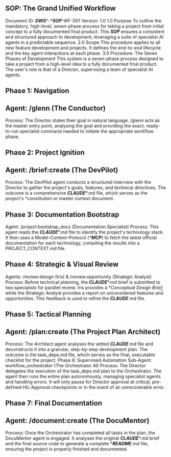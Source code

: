 ## SOP: The Grand Unified Workflow
Document ID: ***DWS****-****SOP***-WF-001 Version: 1.0
1.0 Purpose To outline the mandatory, high-level, seven-phase process for taking a project from initial concept to a fully documented final product. This ***SOP*** ensures a consistent and structured approach to development, leveraging a suite of specialist AI agents in a predictable sequence.
2.0 Scope This procedure applies to all new feature development and projects. It defines the end-to-end lifecycle and the key agent interactions at each phase.
3.0 Procedure: The Seven Phases of Development
This system is a seven-phase process designed to take a project from a high-level idea to a fully documented final product. The user's role is that of a
Director, supervising a team of specialist AI agents.
## Phase 1: Navigation
## Agent: /glenn (The Conductor)
Process: The Director states their goal in natural language.
/glenn acts as the master entry point, analysing the goal and providing the exact, ready-to-run specialist command needed to initiate the appropriate workflow phase.
## Phase 2: Project Ignition
## Agent: /brief:create (The DevPilot)
Process: The DevPilot agent conducts a structured interview with the Director to gather the project's goals, features, and technical directives. The outcome is a comprehensive
***CLAUDE****.md file, which serves as the project's **constitution* or master context document.
## Phase 3: Documentation Bootstrap
Agent: /project:bootstrap_docs (Documentation Specialist)
Process: This agent reads the ***CLAUDE****.md file to identify the project's technology stack. It then uses a Model-Context-Protocol (****MCP***) to fetch the latest official documentation for each technology, compiling the results into a
PROJECT_CONTEXT.md file.
## Phase 4: Strategic & Visual Review
Agents: /review:design (Iris) & /review:opportunity (Strategic Analyst)
Process: Before technical planning, the ***CLAUDE****.md brief is submitted to two specialists for parallel review. Iris provides a **Conceptual Design Brief,* while the Strategic Analyst provides a report on unconsidered features and opportunities. This feedback is used to refine the
***CLAUDE***.md file.
## Phase 5: Tactical Planning
## Agent: /plan:create (The Project Plan Architect)
Process: The Architect agent analyses the vetted ***CLAUDE***.md file and deconstructs it into a granular, step-by-step development plan. The outcome is the
task_deps.md file, which serves as the final, executable checklist for the project.
Phase 6: Supervised Automation
Sub-Agent: workflow_orchestrator (The Orchestrator AI)
Process: The Director delegates the execution of the task_deps.md plan to the Orchestrator. The agent then runs the entire plan autonomously, managing specialist agents and handling errors. It will only pause for Director approval at critical, pre-defined HIL-Approval checkpoints or in the event of an unrecoverable error.
## Phase 7: Final Documentation
## Agent: /document:create (The DocuMentor)
Process: Once the Orchestrator has completed all tasks in the plan, the DocuMentor agent is engaged. It analyses the original
***CLAUDE****.md brief and the final source code to generate a complete ****README***.md file, ensuring the project is properly finished and documented.

